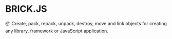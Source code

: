 # BRICK.JS

📦 Create, pack, repack, unpack, destroy, move and link objects for creating any library, framework or JavaScript application.
